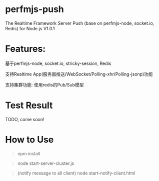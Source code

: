 perfmjs-push
=======
The Realtime Framework Server Push (base on perfmjs-node, socket.io, Redis) for Node.js  V1.0.1

Features:
=======
基于perfmjs-node, socket.io, stricky-session, Redis

支持Realtime App(服务器推送/WebSocket/Polling-xhr/Polling-jsonp)功能

支持集群功能: 使用redis的Pub/Sub模型

Test Result
=======
TODO, come soon!

How to Use
=======
>npm install

>node start-server-cluster.js

>(notify message to all client) node start-notify-client.html
